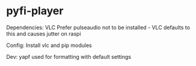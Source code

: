 # pyfi-player

Dependencies:
VLC
Prefer pulseaudio not to be installed - VLC defaults to this and causes jutter on raspi

Config:
Install vlc and pip modules

Dev:
yapf used for formatting with default settings